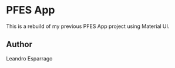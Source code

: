 # PFES App
This is a rebuild of my previous PFES App project using Material UI.

## Author
Leandro Esparrago



